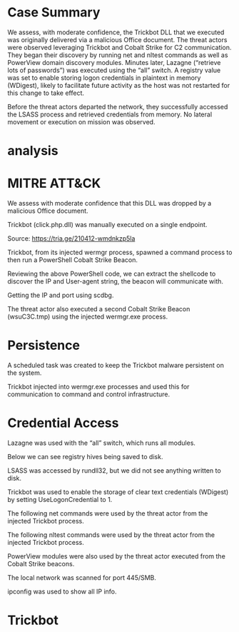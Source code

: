 # Case Summary

We assess, with moderate confidence, the Trickbot DLL that we executed was originally delivered via a malicious Office document. The threat actors were observed leveraging Trickbot and Cobalt Strike for C2 communication. They began their discovery by running net and nltest commands as well as PowerView domain discovery modules. Minutes later, Lazagne (“retrieve lots of passwords”) was executed using the “all” switch. A registry value was set to enable storing logon credentials in plaintext in memory (WDigest), likely to facilitate future activity as the host was not restarted for this change to take effect.

Before the threat actors departed the network, they successfully accessed the LSASS process and retrieved credentials from memory. No lateral movement or execution on mission was observed.

# analysis

# MITRE ATT&CK

We assess with moderate confidence that this DLL was dropped by a malicious Office document.

Trickbot (click.php.dll) was manually executed on a single endpoint.

Source: https://tria.ge/210412-wmdnkzp5la

Trickbot, from its injected wermgr process, spawned a command process to then run a PowerShell Cobalt Strike Beacon.

Reviewing the above PowerShell code, we can extract the shellcode to discover the IP and User-agent string, the beacon will communicate with.

Getting the IP and port using scdbg.

The threat actor also executed a second Cobalt Strike Beacon (wsuC3C.tmp) using the injected wermgr.exe process.

# Persistence

A scheduled task was created to keep the Trickbot malware persistent on the system.

Trickbot injected into wermgr.exe processes and used this for communication to command and control infrastructure.

# Credential Access

Lazagne was used with the “all” switch, which runs all modules.

Below we can see registry hives being saved to disk.

LSASS was accessed by rundll32, but we did not see anything written to disk.

Trickbot was used to enable the storage of clear text credentials (WDigest) by setting UseLogonCredential to 1.


The following net commands were used by the threat actor from the injected Trickbot process.


The following nltest commands were used by the threat actor from the injected Trickbot process.


PowerView modules were also used by the threat actor executed from the Cobalt Strike beacons.


The local network was scanned for port 445/SMB.

ipconfig was used to show all IP info.


# Trickbot

